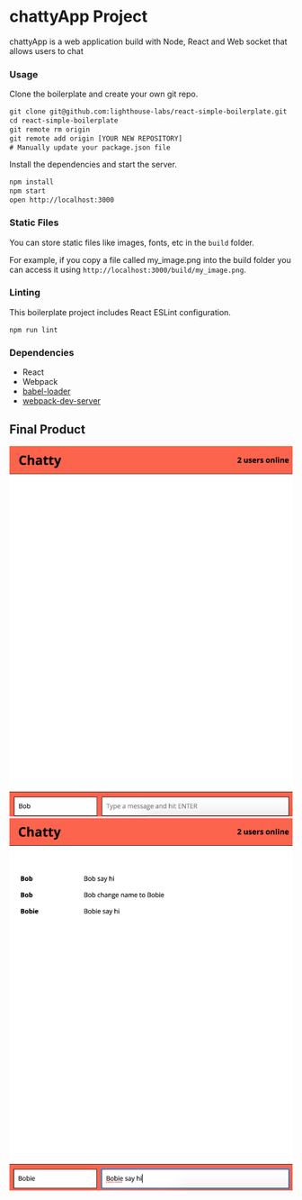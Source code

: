 # chattyApp Project
chattyApp is a web application build with Node, React and Web socket that allows users to chat

 

### Usage

Clone the boilerplate and create your own git repo.

```
git clone git@github.com:lighthouse-labs/react-simple-boilerplate.git
cd react-simple-boilerplate
git remote rm origin
git remote add origin [YOUR NEW REPOSITORY]
# Manually update your package.json file
```

Install the dependencies and start the server.

```
npm install
npm start
open http://localhost:3000
```

### Static Files

You can store static files like images, fonts, etc in the `build` folder.

For example, if you copy a file called my_image.png into the build folder you can access it using `http://localhost:3000/build/my_image.png`.

### Linting

This boilerplate project includes React ESLint configuration.

```
npm run lint
```

### Dependencies

* React
* Webpack
* [babel-loader](https://github.com/babel/babel-loader)
* [webpack-dev-server](https://github.com/webpack/webpack-dev-server)

## Final Product
!["This is the app home screen"](https://github.com/NguyenKhoa2014/chattyApp/blob/master/screenshot/01-ChattyApp-Home.png?raw=true)
!["Chat screen"](https://github.com/NguyenKhoa2014/chattyApp/blob/master/screenshot/02-ChatScreen.png?raw=true) 
